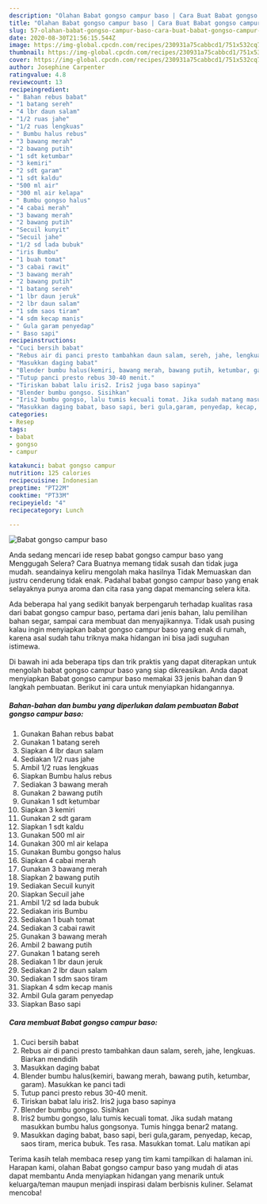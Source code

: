 ```yaml
---
description: "Olahan Babat gongso campur baso | Cara Buat Babat gongso campur baso Yang Paling Enak"
title: "Olahan Babat gongso campur baso | Cara Buat Babat gongso campur baso Yang Paling Enak"
slug: 57-olahan-babat-gongso-campur-baso-cara-buat-babat-gongso-campur-baso-yang-paling-enak
date: 2020-08-30T21:56:15.544Z
image: https://img-global.cpcdn.com/recipes/230931a75cabbcd1/751x532cq70/babat-gongso-campur-baso-foto-resep-utama.jpg
thumbnail: https://img-global.cpcdn.com/recipes/230931a75cabbcd1/751x532cq70/babat-gongso-campur-baso-foto-resep-utama.jpg
cover: https://img-global.cpcdn.com/recipes/230931a75cabbcd1/751x532cq70/babat-gongso-campur-baso-foto-resep-utama.jpg
author: Josephine Carpenter
ratingvalue: 4.8
reviewcount: 13
recipeingredient:
- " Bahan rebus babat"
- "1 batang sereh"
- "4 lbr daun salam"
- "1/2 ruas jahe"
- "1/2 ruas lengkuas"
- " Bumbu halus rebus"
- "3 bawang merah"
- "2 bawang putih"
- "1 sdt ketumbar"
- "3 kemiri"
- "2 sdt garam"
- "1 sdt kaldu"
- "500 ml air"
- "300 ml air kelapa"
- " Bumbu gongso halus"
- "4 cabai merah"
- "3 bawang merah"
- "2 bawang putih"
- "Secuil kunyit"
- "Secuil jahe"
- "1/2 sd lada bubuk"
- "iris Bumbu"
- "1 buah tomat"
- "3 cabai rawit"
- "3 bawang merah"
- "2 bawang putih"
- "1 batang sereh"
- "1 lbr daun jeruk"
- "2 lbr daun salam"
- "1 sdm saos tiram"
- "4 sdm kecap manis"
- " Gula garam penyedap"
- " Baso sapi"
recipeinstructions:
- "Cuci bersih babat"
- "Rebus air di panci presto tambahkan daun salam, sereh, jahe, lengkuas. Biarkan mendidih"
- "Masukkan daging babat"
- "Blender bumbu halus(kemiri, bawang merah, bawang putih, ketumbar, garam). Masukkan ke panci tadi"
- "Tutup panci presto rebus 30-40 menit."
- "Tiriskan babat lalu iris2. Iris2 juga baso sapinya"
- "Blender bumbu gongso. Sisihkan"
- "Iris2 bumbu gongso, lalu tumis kecuali tomat. Jika sudah matang masukkan bumbu halus gongsonya. Tumis hingga benar2 matang."
- "Masukkan daging babat, baso sapi, beri gula,garam, penyedap, kecap, saos tiram, merica bubuk. Tes rasa. Masukkan tomat. Lalu matikan api"
categories:
- Resep
tags:
- babat
- gongso
- campur

katakunci: babat gongso campur 
nutrition: 125 calories
recipecuisine: Indonesian
preptime: "PT22M"
cooktime: "PT33M"
recipeyield: "4"
recipecategory: Lunch

---
```



![Babat gongso campur baso](https://img-global.cpcdn.com/recipes/230931a75cabbcd1/751x532cq70/babat-gongso-campur-baso-foto-resep-utama.jpg)

Anda sedang mencari ide resep babat gongso campur baso yang Menggugah Selera? Cara Buatnya memang tidak susah dan tidak juga mudah. seandainya keliru mengolah maka hasilnya Tidak Memuaskan dan justru cenderung tidak enak. Padahal babat gongso campur baso yang enak selayaknya punya aroma dan cita rasa yang dapat memancing selera kita.

Ada beberapa hal yang sedikit banyak berpengaruh terhadap kualitas rasa dari babat gongso campur baso, pertama dari jenis bahan, lalu pemilihan bahan segar, sampai cara membuat dan menyajikannya. Tidak usah pusing kalau ingin menyiapkan babat gongso campur baso yang enak di rumah, karena asal sudah tahu triknya maka hidangan ini bisa jadi suguhan istimewa.




Di bawah ini ada beberapa tips dan trik praktis yang dapat diterapkan untuk mengolah babat gongso campur baso yang siap dikreasikan. Anda dapat menyiapkan Babat gongso campur baso memakai 33 jenis bahan dan 9 langkah pembuatan. Berikut ini cara untuk menyiapkan hidangannya.

<!--inarticleads1-->

##### Bahan-bahan dan bumbu yang diperlukan dalam pembuatan Babat gongso campur baso:

1. Gunakan  Bahan rebus babat
1. Gunakan 1 batang sereh
1. Siapkan 4 lbr daun salam
1. Sediakan 1/2 ruas jahe
1. Ambil 1/2 ruas lengkuas
1. Siapkan  Bumbu halus rebus
1. Sediakan 3 bawang merah
1. Gunakan 2 bawang putih
1. Gunakan 1 sdt ketumbar
1. Siapkan 3 kemiri
1. Gunakan 2 sdt garam
1. Siapkan 1 sdt kaldu
1. Gunakan 500 ml air
1. Gunakan 300 ml air kelapa
1. Gunakan  Bumbu gongso halus
1. Siapkan 4 cabai merah
1. Gunakan 3 bawang merah
1. Siapkan 2 bawang putih
1. Sediakan Secuil kunyit
1. Siapkan Secuil jahe
1. Ambil 1/2 sd lada bubuk
1. Sediakan iris Bumbu
1. Sediakan 1 buah tomat
1. Sediakan 3 cabai rawit
1. Gunakan 3 bawang merah
1. Ambil 2 bawang putih
1. Gunakan 1 batang sereh
1. Sediakan 1 lbr daun jeruk
1. Sediakan 2 lbr daun salam
1. Sediakan 1 sdm saos tiram
1. Siapkan 4 sdm kecap manis
1. Ambil  Gula garam penyedap
1. Siapkan  Baso sapi




<!--inarticleads2-->

##### Cara membuat Babat gongso campur baso:

1. Cuci bersih babat
1. Rebus air di panci presto tambahkan daun salam, sereh, jahe, lengkuas. Biarkan mendidih
1. Masukkan daging babat
1. Blender bumbu halus(kemiri, bawang merah, bawang putih, ketumbar, garam). Masukkan ke panci tadi
1. Tutup panci presto rebus 30-40 menit.
1. Tiriskan babat lalu iris2. Iris2 juga baso sapinya
1. Blender bumbu gongso. Sisihkan
1. Iris2 bumbu gongso, lalu tumis kecuali tomat. Jika sudah matang masukkan bumbu halus gongsonya. Tumis hingga benar2 matang.
1. Masukkan daging babat, baso sapi, beri gula,garam, penyedap, kecap, saos tiram, merica bubuk. Tes rasa. Masukkan tomat. Lalu matikan api




Terima kasih telah membaca resep yang tim kami tampilkan di halaman ini. Harapan kami, olahan Babat gongso campur baso yang mudah di atas dapat membantu Anda menyiapkan hidangan yang menarik untuk keluarga/teman maupun menjadi inspirasi dalam berbisnis kuliner. Selamat mencoba!
